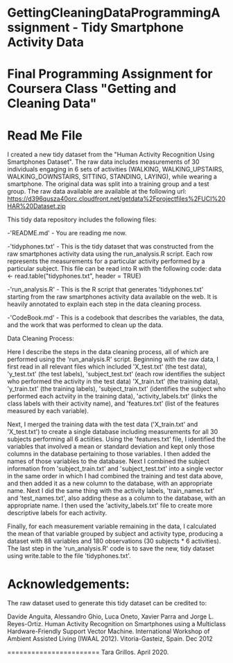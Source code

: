 # GettingCleaningDataProgrammingAssignment - Tidy Smartphone Activity Data
# Final Programming Assignment for Coursera Class "Getting and Cleaning Data"
# Read Me File

I created a new tidy dataset from the "Human Activity Recognition Using Smartphones Dataset". The raw data includes measurements of 30 individuals engaging in 6 sets of activities (WALKING, WALKING_UPSTAIRS, WALKING_DOWNSTAIRS, SITTING, STANDING, LAYING), while wearing a smartphone. The original data was split into a training group and a test group. The raw data available are available at the following url: https://d396qusza40orc.cloudfront.net/getdata%2Fprojectfiles%2FUCI%20HAR%20Dataset.zip

This tidy data repository includes the following files:

-'README.md' - You are reading me now. 

-'tidyphones.txt' - This is the tidy dataset that was constructed from the raw smartphones activity data using the run_analysis.R script. Each row represents the measurements for a particular activity performed by a particular subject. This file can be read into R with the following code:
data <- read.table("tidyphones.txt", header = TRUE) 

-'run_analysis.R'  - This is the R script that generates 'tidyphones.txt' starting from the raw smartphones activity data available on the web. It is heavily annotated to explain each step in the data cleaning process.

-'CodeBook.md' - This is a codebook that describes the variables, the data, and the work that was performed to clean up the data.


Data Cleaning Process:

Here I describe the steps in the data cleaning process, all of which are performed using the 'run_analysis.R' script. Beginning with the raw data, I first read in all relevant files which included 'X_test.txt' (the test data), 'y_test.txt' (the test labels), 'subject_test.txt' (each row identifies the subject who performed the activity in the test data) 'X_train.txt' (the training data), 'y_train.txt' (the training labels), 'subject_train.txt' (identifies the subject who performed each actviity in the training data), 'activity_labels.txt' (links the class labels with their activity name), and 'features.txt' (list of the features measured by each variable).

Next, I merged the training data with the test data ('X_train.txt' and 'X_test.txt') to create a single database including measurements for all 30 subjects performing all 6 actiities. Using the 'features.txt' file, I identified the variables that involved a mean or standard deviation and kept only those columns in the database pertaining to those variables. I then added the names of those variables to the database. Next I combined the subject information from 'subject_train.txt' and 'subject_test.txt' into a single vector in the same order in which I had combined the training and test data above, and then added it as a new column to the database, with an appropriate name. Next I did the same thing with the activity labels, 'train_names.txt' and 'test_names.txt', also adding these as a column to the database, with an appropriate name. I then used the 'activity_labels.txt' file to create more descriptive labels for each activity.

Finally, for each measurement variable remaining in the data, I calculated the mean of that variable grouped by subject and activity type, producing a dataset with 88 variables and 180 observations (30 subjects * 6 activities). The last step in the 'run_analysis.R' code is to save the new, tidy dataset using write.table to the file 'tidyphones.txt'.


Acknowledgements:
=================
The raw dataset used to generate this tidy dataset can be credited to: 

Davide Anguita, Alessandro Ghio, Luca Oneto, Xavier Parra and Jorge L. Reyes-Ortiz. Human Activity Recognition on Smartphones using a Multiclass Hardware-Friendly Support Vector Machine. International Workshop of Ambient Assisted Living (IWAAL 2012). Vitoria-Gasteiz, Spain. Dec 2012

=======================
Tara Grillos. April 2020.